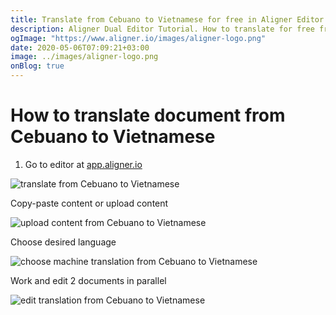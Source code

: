 ```yaml
---
title: Translate from Cebuano to Vietnamese for free in Aligner Editor
description: Aligner Dual Editor Tutorial. How to translate for free from Cebuano to Vietnamese. Aligner is multilingual document management platform. 
ogImage: "https://www.aligner.io/images/aligner-logo.png"
date: 2020-05-06T07:09:21+03:00
image: ../images/aligner-logo.png
onBlog: true
---
```


# How to translate document from Cebuano to Vietnamese

1. Go to editor at [app.aligner.io](https://app.aligner.io "Aligner App web page")

![translate from Cebuano to Vietnamese](../aligner-blank-editor.png "translate from Cebuano to Vietnamese")

Copy-paste content or upload content

![upload content from Cebuano to Vietnamese](../aligner-uploaded-document.png "upload content from Cebuano to Vietnamese")

Choose desired language

![choose machine translation from Cebuano to Vietnamese](../aligner-language-dropdown.png "choose machine translation from Cebuano to Vietnamese")

Work and edit 2 documents in parallel

![edit translation from Cebuano to Vietnamese](../aligner-double-sitded-editor.png "edit translation from Cebuano to Vietnamese")


